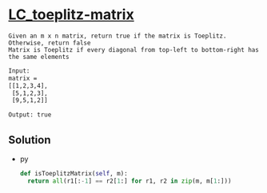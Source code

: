 # [LC_toeplitz-matrix](https://leetcode.com/problems/toeplitz-matrix)

```en
Given an m x n matrix, return true if the matrix is Toeplitz. Otherwise, return false
Matrix is Toeplitz if every diagonal from top-left to bottom-right has the same elements
```

```txt
Input:
matrix =
[[1,2,3,4],
 [5,1,2,3],
 [9,5,1,2]]

Output: true
```

## Solution

* py

  ```py
  def isToeplitzMatrix(self, m):
    return all(r1[:-1] == r2[1:] for r1, r2 in zip(m, m[1:]))
  ```
